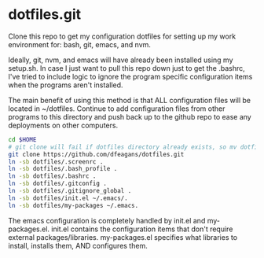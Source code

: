 dotfiles.git
============
Clone this repo to get my configuration dotfiles for setting up my
work environment for: bash, git, emacs, and nvm.

Ideally, git, nvm, and emacs will have already been installed using my
setup.sh. In case I just want to pull this repo down just to get the
.bashrc, I've tried to include logic to ignore the program specific
configuration items when the programs aren't installed.

The main benefit of using this method is that ALL configuration files
will be located in ~/dotfiles. Continue to add configuration files from
other programs to this directory and push back up to the github repo
to ease any deployments on other computers.

```sh
cd $HOME
# git clone will fail if dotfiles directory already exists, so mv dotfiles dotfiles.old if necessary.
git clone https://github.com/dfeagans/dotfiles.git
ln -sb dotfiles/.screenrc .
ln -sb dotfiles/.bash_profile .
ln -sb dotfiles/.bashrc .
ln -sb dotfiles/.gitconfig .
ln -sb dotfiles/.gitignore_global .
ln -sb dotfiles/init.el ~/.emacs/.
ln -sb dotfiles/my-packages ~/.emacs.
```
The emacs configuration is completely handled by init.el and my-packages.el.
init.el contains the configuration items that don't require external packages/libraries.
my-packages.el specifies what libraries to install, installs them, AND configures them.
